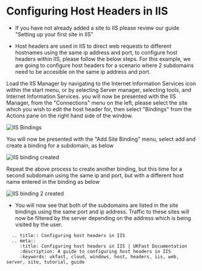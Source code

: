 # Configuring Host Headers in IIS
* If you have not already added a site to IIS please review our guide "Setting up your first site in IIS"

* Host headers are used in IIS to direct web requests to different hostnames using the same ip address and port, to configure host headers within IIS, please follow the below steps.
  For this example, we are going to configure host headers for a scenario where 2 subdomains need to be accesible on the same ip address and port.

Load the IIS Manager by navigating to the Internet Information Services icon within the start menu, or by selecting Server manager, selecting tools, and Internet Information Services. you will now be presented with the IIS Manager, from the "Connections" menu on the left, please select the site which you wish to edit the host header for, then select "Bindings" from the Actions pane on the right hand side of the window.

![IIS Bindings](files/hostheaders/iisbindings.PNG)

You will now be presented with the "Add Site Binding" menu, select add and create a binding for a subdomain, as below

![IIS binding created](files/hostheaders/ipandportbinding.PNG)

Repeat the above process to create another binding, but this time for a second subdomain using the same ip and port, but with a different host name entered in the binding as below

![IIS binding 2 created](files/hostheaders/twositessameip.PNG)

* You will now see that both of the subdomains are listed in the site bindings using the same port and ip address. Traffic to these sites will now be filtered by the server depending on the address which is being visited by the user.


```eval_rst
  .. title:: Configuring host headers in IIS
  .. meta::
     :title: Configuring host headers in IIS | UKFast Documentation
     :description: A guide to configuring host headers in IIS
     :keywords: ukfast, cloud, windows, host, headers, iis, web, server, site, tutorial, guide

